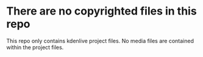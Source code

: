 # There are no copyrighted files in this repo
This repo only contains kdenlive project files. No media files are contained within the project files. 
